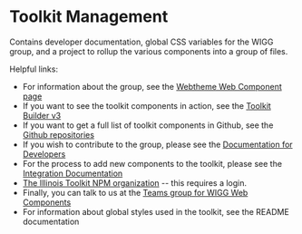 # Toolkit Management

Contains developer documentation, global CSS variables for the WIGG group, and a project to rollup the various components into a group of files.

Helpful links: 
  * For information about the group, see the [Webtheme Web Component page](https://webtheme.illinois.edu/about/web-components/)
  * If you want to see the toolkit components in action, see the [Toolkit Builder v3](https://builder3.toolkit.illinois.edu/)
  * If you want to get a full list of toolkit components in Github, see the [Github repositories](https://github.com/search?q=topic%3Aillinois-toolkit+org%3Aweb-illinois&type=repositories)
  * If you wish to contribute to the group, please see the [Documentation for Developers](https://github.com/web-illinois/toolkit-management/blob/main/documentation/README.md)
  * For the process to add new components to the toolkit, please see the [Integration Documentation](https://github.com/web-illinois/toolkit-management/blob/main/documentation/INTEGRATION.md)
  * [The Illinois Toolkit NPM organization](https://www.npmjs.com/settings/illinois-toolkit/packages) -- this requires a login. 
  * Finally, you can talk to us at the [Teams group for WIGG Web Components](https://teams.microsoft.com/l/channel/19%3A27ad82067b734009adf561ae30ddac18%40thread.tacv2/Web%20Components%20Development?groupId=7ecdbcb2-4a6c-438d-828c-70287b84f487&tenantId=44467e6f-462c-4ea2-823f-7800de5434e3)
  * For information about global styles used in the toolkit, see the README documentation